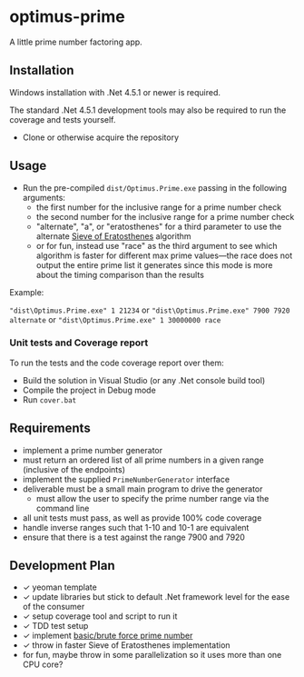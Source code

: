 # optimus-prime

A little prime number factoring app.

## Installation

Windows installation with .Net 4.5.1 or newer is required.

The standard .Net 4.5.1 development tools may also be required to run the coverage and tests yourself. 

* Clone or otherwise acquire the repository

## Usage

* Run the pre-compiled `dist/Optimus.Prime.exe` passing in the following arguments:
  * the first number for the inclusive range for a prime number check 
  * the second number for the inclusive range for a prime number check
  * "alternate", "a", or "eratosthenes" for a third parameter to use the alternate [Sieve of Eratosthenes](https://en.wikipedia.org/wiki/Sieve_of_Eratosthenes) algorithm
  * or for fun, instead use "race" as the third argument to see which algorithm is faster for different max prime values—the race does not output the entire prime list it generates since this mode is more about the timing comparison than the results

Example:

`"dist\Optimus.Prime.exe" 1 21234`
or
`"dist\Optimus.Prime.exe" 7900 7920 alternate`
or
`"dist\Optimus.Prime.exe" 1 30000000 race`
 

### Unit tests and Coverage report

To run the tests and the code coverage report over them:

* Build the solution in Visual Studio (or any .Net console build tool)
* Compile the project in Debug mode
* Run `cover.bat`   

## Requirements

* implement a prime number generator
* must return an ordered list of all prime numbers in a given range (inclusive of the endpoints)
* implement the supplied `PrimeNumberGenerator` interface
* deliverable must be a small main program to drive the generator
  * must allow the user to specify the prime number range via the command line
* all unit tests must pass, as well as provide 100% code coverage
* handle inverse ranges such that 1-10 and 10-1 are equivalent
* ensure that there is a test against the range 7900 and 7920

## Development Plan

* ✓ yeoman template
* ✓ update libraries but stick to default .Net framework level for the ease of the consumer
* ✓ setup coverage tool and script to run it
* ✓ TDD test setup
* ✓ implement [basic/brute force prime number](https://en.wikipedia.org/wiki/Primality_test)
* ✓ throw in faster Sieve of Eratosthenes implementation
* for fun, maybe throw in some parallelization so it uses more than one CPU core?